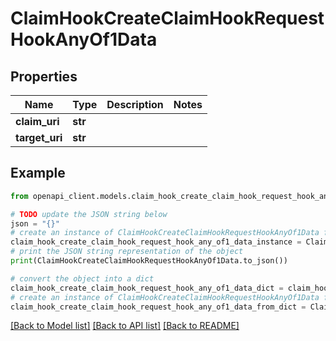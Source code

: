 # ClaimHookCreateClaimHookRequestHookAnyOf1Data


## Properties

Name | Type | Description | Notes
------------ | ------------- | ------------- | -------------
**claim_uri** | **str** |  | 
**target_uri** | **str** |  | 

## Example

```python
from openapi_client.models.claim_hook_create_claim_hook_request_hook_any_of1_data import ClaimHookCreateClaimHookRequestHookAnyOf1Data

# TODO update the JSON string below
json = "{}"
# create an instance of ClaimHookCreateClaimHookRequestHookAnyOf1Data from a JSON string
claim_hook_create_claim_hook_request_hook_any_of1_data_instance = ClaimHookCreateClaimHookRequestHookAnyOf1Data.from_json(json)
# print the JSON string representation of the object
print(ClaimHookCreateClaimHookRequestHookAnyOf1Data.to_json())

# convert the object into a dict
claim_hook_create_claim_hook_request_hook_any_of1_data_dict = claim_hook_create_claim_hook_request_hook_any_of1_data_instance.to_dict()
# create an instance of ClaimHookCreateClaimHookRequestHookAnyOf1Data from a dict
claim_hook_create_claim_hook_request_hook_any_of1_data_from_dict = ClaimHookCreateClaimHookRequestHookAnyOf1Data.from_dict(claim_hook_create_claim_hook_request_hook_any_of1_data_dict)
```
[[Back to Model list]](../README.md#documentation-for-models) [[Back to API list]](../README.md#documentation-for-api-endpoints) [[Back to README]](../README.md)


